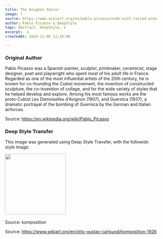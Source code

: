 ```yaml
---
title: The Avignon dancer
image: 7
source: https://www.wikiart.org/en/pablo-picasso/nude-with-raised-arms-the-avignon-dancer-1907
author: Pablo Picasso & DeepStyle
tags: Abstract, DeepStyle, x
excerpt:  x
createdAt: 2019-11-06 11:26:00

---
```


### Original Author

Pablo Picasso was a Spanish painter, sculptor, printmaker, ceramicist, stage designer, poet and playwright who spent most of his adult life in France. Regarded as one of the most influential artists of the 20th century, he is known for co-founding the Cubist movement, the invention of constructed sculpture, the co-invention of collage, and for the wide variety of styles that he helped develop and explore. Among his most famous works are the proto-Cubist Les Demoiselles d'Avignon (1907), and Guernica (1937), a dramatic portrayal of the bombing of Guernica by the German and Italian airforces.

Source: https://en.wikipedia.org/wiki/Pablo_Picasso

### Deep Style Transfer 

This image was generated using Deep Style Transfer, with the followidn style image: 

<img src="https://uploads7.wikiart.org/images/otto-gustav-carlsund/komposition-1926.jpg!Blog.jpg" width="200px">

<br>
<br>
Source: komposition

Source: https://www.wikiart.org/en/otto-gustav-carlsund/komposition-1926
